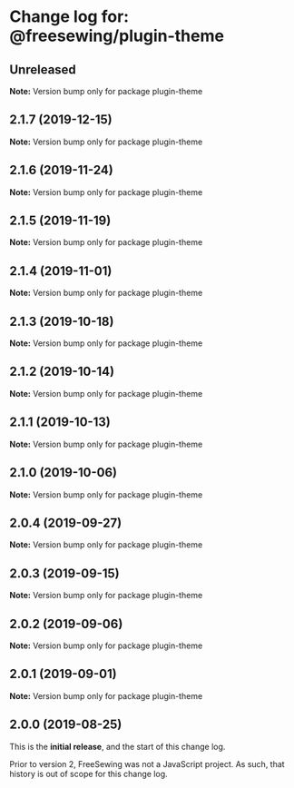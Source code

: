 # Change log for: @freesewing/plugin-theme


## Unreleased

**Note:** Version bump only for package plugin-theme


## 2.1.7 (2019-12-15)

**Note:** Version bump only for package plugin-theme


## 2.1.6 (2019-11-24)

**Note:** Version bump only for package plugin-theme


## 2.1.5 (2019-11-19)

**Note:** Version bump only for package plugin-theme


## 2.1.4 (2019-11-01)

**Note:** Version bump only for package plugin-theme


## 2.1.3 (2019-10-18)

**Note:** Version bump only for package plugin-theme


## 2.1.2 (2019-10-14)

**Note:** Version bump only for package plugin-theme


## 2.1.1 (2019-10-13)

**Note:** Version bump only for package plugin-theme


## 2.1.0 (2019-10-06)

**Note:** Version bump only for package plugin-theme


## 2.0.4 (2019-09-27)

**Note:** Version bump only for package plugin-theme


## 2.0.3 (2019-09-15)

**Note:** Version bump only for package plugin-theme


## 2.0.2 (2019-09-06)

**Note:** Version bump only for package plugin-theme


## 2.0.1 (2019-09-01)

**Note:** Version bump only for package plugin-theme




## 2.0.0 (2019-08-25)

This is the **initial release**, and the start of this change log.

Prior to version 2, FreeSewing was not a JavaScript project.
As such, that history is out of scope for this change log.
